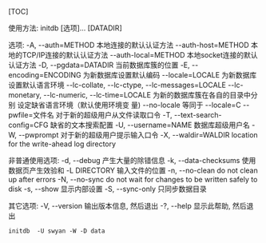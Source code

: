 [TOC]

使用方法:
  initdb [选项]... [DATADIR]

选项:
  -A, --auth=METHOD         本地连接的默认认证方法
      --auth-host=METHOD   本地的TCP/IP连接的默认认证方法
      --auth-local=METHOD   本地socket连接的默认认证方法
  -D, --pgdata=DATADIR      当前数据库簇的位置
  -E, --encoding=ENCODING   为新数据库设置默认编码
      --locale=LOCALE      为新数据库设置默认语言环境
  --lc-collate, --lc-ctype, --lc-messages=LOCALE
  --lc-monetary, --lc-numeric, --lc-time=LOCALE
                            为新的数据库簇在各自的目录中分别
                   设定缺省语言环境（默认使用环境变
                   量)
  --no-locale               等同于 --locale=C
  --pwfile=文件名           对于新的超级用户从文件读取口令
  -T, --text-search-config=CFG
                   缺省的文本搜索配置
  -U, --username=NAME       数据库超级用户名
  -W, --pwprompt            对于新的超级用户提示输入口令
  -X, --waldir=WALDIR       location for the write-ahead log directory

非普通使用选项:
  -d, --debug               产生大量的除错信息
 -k, --data-checksums    使用数据页产生效验和
  -L DIRECTORY              输入文件的位置
  -n, --no-clean            do not clean up after errors
  -N, --no-sync             do not wait for changes to be written safely to disk
  -s, --show                显示内部设置
  -S, --sync-only          只同步数据目录

其它选项:
  -V, --version             输出版本信息, 然后退出
  -?, --help                显示此帮助, 然后退出



```
initdb  -U swyan -W -D data
```

